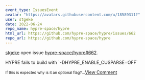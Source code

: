 ```yaml
---
event_type: IssuesEvent
avatar: "https://avatars.githubusercontent.com/u/18589311?"
user: stgeke
date: 2022-06-24
repo_name: hypre-space/hypre
html_url: https://github.com/hypre-space/hypre/issues/662
repo_url: https://github.com/hypre-space/hypre
---
```


<a href='https://github.com/stgeke' target='_blank'>stgeke</a> open issue <a href='https://github.com/hypre-space/hypre/issues/662' target='_blank'>hypre-space/hypre#662</a>.

<p>HYPRE fails to build with `-DHYPRE_ENABLE_CUSPARSE=OFF`</p><small>If this is expected why is it an optional flag?...</small><a href='https://github.com/hypre-space/hypre/issues/662' target='_blank'>View Comment</a>